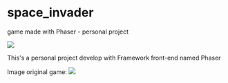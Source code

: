 # space_invader
game made with Phaser  - personal project

![](https://raw.githubusercontent.com/lean/phaser-es6-webpack/master/assets/images/phaser-es6-webpack.jpg)

This's a personal project develop with Framework front-end named Phaser 

Image original game:
![](https://cdn.hobbyconsolas.com/sites/navi.axelspringer.es/public/media/image/2014/07/357752-pelicula-space-invaders-esta-planes-warner-bros.png)
